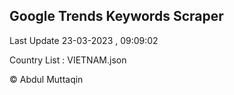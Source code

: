 

## Google Trends Keywords Scraper 
 
Last Update 23-03-2023 , 09:09:02

Country List :
VIETNAM.json



© Abdul Muttaqin 
